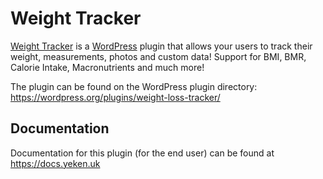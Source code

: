 # Weight Tracker

[Weight Tracker](https://weighttracker.yeken.uk/) is a [WordPress](https://wordpress.org) plugin that allows your users to track their weight, measurements, photos and custom data! Support for BMI, BMR, Calorie Intake, Macronutrients and much more!

The plugin can be found on the WordPress plugin directory: https://wordpress.org/plugins/weight-loss-tracker/

## Documentation

Documentation for this plugin (for the end user) can be found at https://docs.yeken.uk